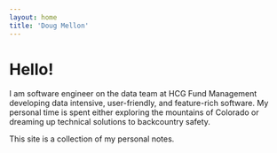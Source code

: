 ```yaml
---
layout: home
title: 'Doug Mellon'
---
```


# Hello!

I am software engineer on the data team at HCG Fund Management developing data intensive, user-friendly, and feature-rich software. My personal time is spent either exploring the mountains of Colorado or dreaming up technical solutions to backcountry safety.

This site is a collection of my personal notes.
